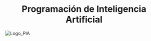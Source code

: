 <h1 align="center"> Programación de Inteligencia Artificial </h1>

![Logo_PIA](https://user-images.githubusercontent.com/119708627/205410989-4ba63875-5241-48cd-a303-92a211e3e63d.png)
